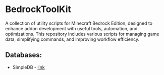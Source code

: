 # BedrockToolKit
A collection of utility scripts for Minecraft Bedrock Edition, designed to enhance addon development with useful tools, automation, and optimizations. This repository includes various scripts for managing game data, simplifying commands, and improving workflow efficiency.

## Databases:
* SimpleDB - [link](https://github.com/Nathan93705/BedrockToolkit/tree/main/databases/simpledb)
